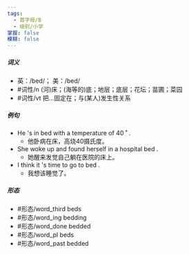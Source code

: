 ```yaml
---
tags:
  - 首字母/B
  - 级别/小学
掌握: false
模糊: false
---
```

##### 词义
- 英：/bed/； 美：/bed/
- #词性/n  (河)床；(海等的)底；地层；底层；花坛；苗圃；菜园
- #词性/vt  把…固定在；与(某人)发生性关系
##### 例句
- He 's in bed with a temperature of 40 ˚ .
	- 他卧病在床，高烧40摄氏度。
- She woke up and found herself in a hospital bed .
	- 她醒来发觉自己躺在医院的床上。
- I think it 's time to go to bed .
	- 我想该睡觉了。
##### 形态
- #形态/word_third beds
- #形态/word_ing bedding
- #形态/word_done bedded
- #形态/word_pl beds
- #形态/word_past bedded
